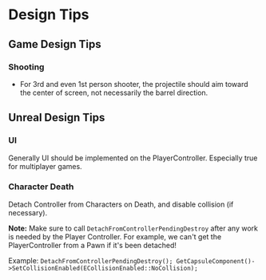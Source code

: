 # Design Tips

## Game Design Tips

### Shooting

- For 3rd and even 1st person shooter, the projectile should aim toward the center of screen, not necessarily the barrel direction.

## Unreal Design Tips

### UI

Generally UI should be implemented on the PlayerController. Especially true for multiplayer games.

### Character Death

Detach Controller from Characters on Death, and disable collision (if necessary). 

**Note:** Make sure to call `DetachFromControllerPendingDestroy` after any work is needed by the Player Controller. For example, we can't get the PlayerController from a Pawn if it's been detached!

Example:
	```
	DetachFromControllerPendingDestroy();
	GetCapsuleComponent()->SetCollisionEnabled(ECollisionEnabled::NoCollision);
	```